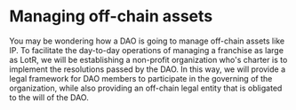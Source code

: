 # Managing off-chain assets

You may be wondering how a DAO is going to manage off-chain assets like IP. To facilitate the day-to-day operations of managing a franchise as large as LotR, we will be establishing a non-profit organization who's charter is to implement the resolutions passed by the DAO. In this way, we will provide a legal framework for DAO members to participate in the governing of the organization, while also providing an off-chain legal entity that is obligated to the will of the DAO.&#x20;
